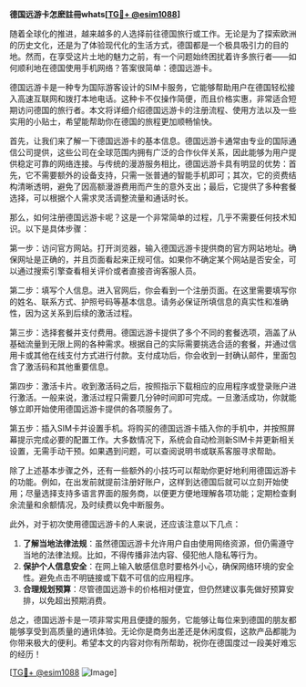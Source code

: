 **德国远游卡怎麽註冊whats[[TG💪+ @esim1088](https://t.me/s/esim1088)]**

随着全球化的推进，越来越多的人选择前往德国旅行或工作。无论是为了探索欧洲的历史文化，还是为了体验现代化的生活方式，德国都是一个极具吸引力的目的地。然而，在享受这片土地的魅力之前，有一个问题始终困扰着许多旅行者——如何顺利地在德国使用手机网络？答案很简单：德国远游卡。

德国远游卡是一种专为国际游客设计的SIM卡服务，它能够帮助用户在德国轻松接入高速互联网和拨打本地电话。这种卡不仅操作简便，而且价格实惠，非常适合短期访问德国的旅行者。本文将详细介绍德国远游卡的注册流程、使用方法以及一些实用的小贴士，希望能帮助你在德国的旅程更加顺畅愉快。

首先，让我们来了解一下德国远游卡的基本信息。德国远游卡通常由专业的国际通信公司提供，这些公司在全球范围内拥有广泛的合作伙伴关系，因此能够为用户提供稳定可靠的网络连接。与传统的漫游服务相比，德国远游卡具有明显的优势：首先，它不需要额外的设备支持，只需一张普通的智能手机即可；其次，它的资费结构清晰透明，避免了因高额漫游费用而产生的意外支出；最后，它提供了多种套餐选择，可以根据个人需求灵活调整流量和通话时长。

那么，如何注册德国远游卡呢？这是一个非常简单的过程，几乎不需要任何技术知识。以下是具体步骤：

第一步：访问官方网站。打开浏览器，输入德国远游卡提供商的官方网站地址。确保网址是正确的，并且页面看起来正规可信。如果你不确定某个网站是否安全，可以通过搜索引擎查看相关评价或者直接咨询客服人员。

第二步：填写个人信息。进入官网后，你会看到一个注册页面。在这里需要填写你的姓名、联系方式、护照号码等基本信息。请务必保证所填信息的真实性和准确性，因为这关系到后续的激活过程。

第三步：选择套餐并支付费用。德国远游卡提供了多个不同的套餐选项，涵盖了从基础流量到无限上网的各种需求。根据自己的实际需要挑选合适的套餐，并通过信用卡或其他在线支付方式进行付款。支付成功后，你会收到一封确认邮件，里面包含了激活码和其他重要信息。

第四步：激活卡片。收到激活码之后，按照指示下载相应的应用程序或登录账户进行激活。一般来说，激活过程只需要几分钟时间即可完成。一旦激活成功，你就能够立即开始使用德国远游卡提供的各项服务了。

第五步：插入SIM卡并设置手机。将购买的德国远游卡插入你的手机中，并按照屏幕提示完成必要的配置工作。大多数情况下，系统会自动检测新SIM卡并更新相关设置，无需手动干预。如果遇到问题，可以查阅说明书或联系客服寻求帮助。

除了上述基本步骤之外，还有一些额外的小技巧可以帮助你更好地利用德国远游卡的功能。例如，在出发前就提前注册好账户，这样到达德国后就可以立刻开始使用；尽量选择支持多语言界面的服务商，以便更方便地理解各项功能；定期检查剩余流量和余额情况，及时续费以免中断服务。

此外，对于初次使用德国远游卡的人来说，还应该注意以下几点：

1. **了解当地法律法规**：虽然德国远游卡允许用户自由使用网络资源，但仍需遵守当地的法律法规。比如，不得传播非法内容、侵犯他人隐私等行为。
2. **保护个人信息安全**：在网上输入敏感信息时要格外小心，确保网络环境的安全性。避免点击不明链接或下载不可信的应用程序。
3. **合理规划预算**：尽管德国远游卡的价格相对便宜，但仍然建议事先做好预算安排，以免超出预期消费。

总之，德国远游卡是一项非常实用且便捷的服务，它能够让每位来到德国的朋友都能够享受到高质量的通讯体验。无论你是商务出差还是休闲度假，这款产品都能为你带来极大的便利。希望本文的内容对你有所帮助，祝你在德国度过一段美好难忘的经历！

[[TG💪+ @esim1088](https://t.me/s/esim1088) ![Image](https://i.postimg.cc/4NQfJmqS/Snipaste-2025-05-13-00-14-12.png)]